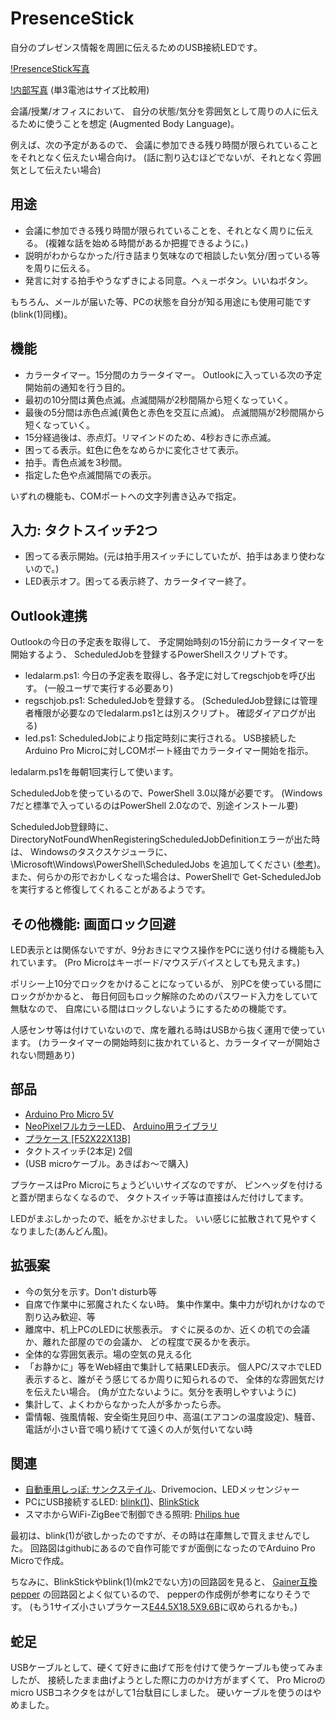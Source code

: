 # PresenceStick

自分のプレゼンス情報を周囲に伝えるためのUSB接続LEDです。

[!PresenceStick写真](https://github.com/deton/presencestick/raw/master/PresenceStick.jpg)

[!内部写真](https://github.com/deton/presencestick/raw/master/PresenceStickInside.jpg)
(単3電池はサイズ比較用)

会議/授業/オフィスにおいて、
自分の状態/気分を雰囲気として周りの人に伝えるために使うことを想定
(Augmented Body Language)。

例えば、次の予定があるので、
会議に参加できる残り時間が限られていることをそれとなく伝えたい場合向け。
(話に割り込むほどでないが、それとなく雰囲気として伝えたい場合)

## 用途
+ 会議に参加できる残り時間が限られていることを、それとなく周りに伝える。
  (複雑な話を始める時間があるか把握できるように。)
+ 説明がわからなかった/行き詰まり気味なので相談したい気分/困っている等を周りに伝える。
+ 発言に対する拍手やうなずきによる同意。へぇーボタン。いいねボタン。

もちろん、メールが届いた等、PCの状態を自分が知る用途にも使用可能です
(blink(1)同様)。

## 機能
* カラータイマー。15分間のカラータイマー。
  Outlookに入っている次の予定開始前の通知を行う目的。
 * 最初の10分間は黄色点滅。点滅間隔が2秒間隔から短くなっていく。
 * 最後の5分間は赤色点滅(黄色と赤色を交互に点滅)。
   点滅間隔が2秒間隔から短くなっていく。
 * 15分経過後は、赤点灯。リマインドのため、4秒おきに赤点滅。
* 困ってる表示。虹色に色をなめらかに変化させて表示。
* 拍手。青色点滅を3秒間。
* 指定した色や点滅間隔での表示。

いずれの機能も、COMポートへの文字列書き込みで指定。

## 入力: タクトスイッチ2つ
* 困ってる表示開始。(元は拍手用スイッチにしていたが、拍手はあまり使わないので。)
* LED表示オフ。困ってる表示終了、カラータイマー終了。

## Outlook連携
Outlookの今日の予定表を取得して、
予定開始時刻の15分前にカラータイマーを開始するよう、
ScheduledJobを登録するPowerShellスクリプトです。

* ledalarm.ps1: 今日の予定表を取得し、各予定に対してregschjobを呼び出す。
  (一般ユーザで実行する必要あり)
* regschjob.ps1: ScheduledJobを登録する。
  (ScheduledJob登録には管理者権限が必要なのでledalarm.ps1とは別スクリプト。
  確認ダイアログが出る)
* led.ps1: ScheduledJobにより指定時刻に実行される。
  USB接続したArduino Pro Microに対しCOMポート経由でカラータイマー開始を指示。

ledalarm.ps1を毎朝1回実行して使います。

ScheduledJobを使っているので、PowerShell 3.0以降が必要です。
(Windows 7だと標準で入っているのはPowerShell 2.0なので、別途インストール要)

ScheduledJob登録時に、
DirectoryNotFoundWhenRegisteringScheduledJobDefinitionエラーが出た時は、
Windowsのタスクスケジューラに、
\Microsoft\Windows\PowerShell\ScheduledJobs
を追加してください
([参考](http://technet.microsoft.com/en-us/library/hh849755.aspx))。
また、何らかの形でおかしくなった場合は、PowerShellで
Get-ScheduledJobを実行すると修復してくれることがあるようです。

## その他機能: 画面ロック回避
LED表示とは関係ないですが、9分おきにマウス操作をPCに送り付ける機能も入れています。
(Pro Microはキーボード/マウスデバイスとしても見えます。)

ポリシー上10分でロックをかけることになっているが、
別PCを使っている間にロックがかかると、
毎日何回もロック解除のためのパスワード入力をしていて無駄なので、
自席にいる間はロックしないようにするための機能です。

人感センサ等は付けていないので、席を離れる時はUSBから抜く運用で使っています。
(カラータイマーの開始時刻に抜かれていると、カラータイマーが開始されない問題あり)

## 部品
+ [Arduino Pro Micro 5V](http://www.switch-science.com/catalog/1623/)
+ [NeoPixelフルカラーLED](http://www.switch-science.com/catalog/1398/)、
  [Arduino用ライブラリ](https://github.com/adafruit/Adafruit_NeoPixel)
+ [プラケース [F52X22X13B]](http://www.aitendo.com/product/5186)
+ タクトスイッチ(2本足) 2個
+ (USB microケーブル。あきばお～で購入)

プラケースはPro Microにちょうどいいサイズなのですが、
ピンヘッダを付けると蓋が閉まらなくなるので、
タクトスイッチ等は直接はんだ付けしてます。

LEDがまぶしかったので、紙をかぶせました。
いい感じに拡散されて見やすくなりました(あんどん風)。

## 拡張案
* 今の気分を示す。Don't disturb等
 * 自席で作業中に邪魔されたくない時。
   集中作業中。集中力が切れかけなので割り込み歓迎、等
* 離席中、机上PCのLEDに状態表示。
  すぐに戻るのか、近くの机での会議か、離れた部屋のでの会議か、
  どの程度で戻るかを表示。
* 全体的な雰囲気表示。場の空気の見える化
 * 「お静かに」等をWeb経由で集計して結果LED表示。
   個人PC/スマホでLED表示すると、誰がそう感じてるか周りに知られるので、
   全体的な雰囲気だけを伝えたい場合。
   (角が立たないように。気分を表明しやすいように)
* 集計して、よくわからなかった人が多かったら赤。
* 雷情報、強風情報、安全衛生見回り中、高温(エアコンの温度設定)、騒音、
  電話が小さい音で鳴り続けてて遠くの人が気付いてない時

## 関連
* [自動車用しっぽ: サンクステイル](http://www.itmedia.co.jp/lifestyle/articles/0412/15/news033.html)、Drivemocion、LEDメッセンジャー
* PCにUSB接続するLED: [blink(1)](http://gigazine.net/news/20140804-blink1-mk2/)、[BlinkStick](http://www.blinkstick.com/)
* スマホからWiFi-ZigBeeで制御できる照明: [Philips hue](http://trendy.nikkeibp.co.jp/article/column/20140211/1055136/)

最初は、blink(1)が欲しかったのですが、その時は在庫無しで買えませんでした。
回路図はgithubにあるので自作可能ですが面倒になったのでArduino Pro Microで作成。

ちなみに、BlinkStickやblink(1)(mk2でない方)の回路図を見ると、
[Gainer互換pepper](http://morecatlab.akiba.coocan.jp/morecat_lab/Pepper.html)
の回路図とよく似ているので、
pepperの作成例が参考になりそうです。
(もう1サイズ小さいプラケース[E44.5X18.5X9.6B](http://www.aitendo.com/product/5185)に収められるかも。)

## 蛇足
USBケーブルとして、硬くて好きに曲げて形を付けて使うケーブルも使ってみましたが、
接続したまま曲げようとした際に力のかけ方がまずくて、
Pro Microのmicro USBコネクタをはがして1台駄目にしました。
硬いケーブルを使うのはやめました。

<!--
* もう1サイズ小さいプラケース[E44.5X18.5X9.6B](http://www.aitendo.com/product/5185)に収めたい。

blink(1)相当を作るか、gainer互換pepperを作るか。
部品は集めたけど面倒になって結局作成せず。


会議が長引いて、終業時刻を過ぎて残業時間に入りそうな時や、
昼休み時間に食い込みそうな時に、
話に割り込むほどではないが、だいぶ時間がたっていることをそれとなく伝えたい。

次の予定開始までの残り時間。
残り時間が減っていくと赤点滅。(ウルトラマンのカラータイマー)。
会議や在席中に、複雑な話を始める時間があるか把握できるように。

うなずきや首をかしげるボディランゲージ。

色や点滅間隔を変えることにより。

LEDだけだと点灯状態や色が見にくいので、紙で作ったカバーをかぶせてます。
(ちょうちん、ぼんぼり、あんどん風)

PowerShellの勉強しながらだったので意外と時間がかかった。


* Outlook連携をPowerShellで書いた理由
会議に持っていくノートPCはWindowsなのでWindows。
PowerShellも勉強したかったのでPowerShell。
Outlookからの予定取得をするのも楽そうだったので。


  + 他人に雰囲気を伝えるため。会議/授業/オフィスで周りに雰囲気を伝える。
    + 次の予定開始までの残り時間。残り時間が減っていくと赤点滅。
      (ウルトラマンのカラータイマー)。
      会議や在席中に、複雑な話を始める時間があるか把握できるように。
    + 会議や授業中に、へぇ表示、いいね表示(SNS同様)、拍手、よくわからなかった、
      もっと詳しく、私語がうるさい。ウェーブ(ライブ向けケミカルライト同様)
    + 自席で作業中に邪魔されたくない場合、赤。
      集中作業中、集中力が切れかけなので割り込み歓迎、等
    + 離席中、机上PCのUSB接続LEDに状態表示。その人が今どのあたりにいるか。
      会議中か近くか別の階か。すぐ戻るのか。どの程度の時間で戻るのか。


  + 全体的な雰囲気表示。場の空気の見える化
    + 私語がうるさい等をWeb経由で集計して結果LED表示。個人PC/スマホでLED表示す
      ると、誰がそう感じてるか周りに知られるので、全体的な雰囲気だけを伝えたい
      場合。(角が立たないように。気分を表明しやすいように)
    + 集計して、よくわからなかった人が多かったら赤。

%HOMEDRIVE%%HOMEPATH%\AppData\Local\Microsoft\Windows\PowerShell\ScheduledJob
ディレクトリを手で作って試してみてください。


* サンクステイル。車用しっぽ

    + パリミキの雰囲気メガネ

    + ココロスキャナー
    + iPhone向けイヤホンジャックに刺すmyLED

iPhone向けイヤホンジャックに刺すmyLED
http://gigazine.net/news/20121225-myled/

スマホからWiFi-ZigBeeで制御できる照明: Philips hue、 ハサミで切れる「ライトリボン」＆間接照明「ブルーム」

http://japanese.engadget.com/2014/06/04/led-philips-hue-6-5/


http://pepper.gohannnotomo.org/

$PSVersionTableで表示されるPSVersionで確認可能。
Windows 7だと標準で入っているのはPowerShell 2.0なので、
PowerShell 4.0等のインストールが必要です。
-->
